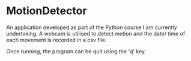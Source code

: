 # MotionDetector

An application developed as part of the Python course I am currently undertaking. A webcam is utilised to detect motion and the date/ time of each movement is recorded in a csv file.

Once running, the program can be quit using the 'q' key.
